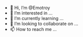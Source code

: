 - 👋 Hi, I’m @Emotroy
- 👀 I’m interested in ...
- 🌱 I’m currently learning ...
- 💞️ I’m looking to collaborate on ...
- 📫 How to reach me ...

<!---
Emotroy/Emotroy is a ✨ special ✨ repository because its `README.md` (this file) appears on your GitHub profile.
You can click the Preview link to take a look at your changes.
--->
